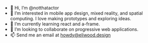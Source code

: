 - 👋 Hi, I’m @notthatactor
- 👀 I’m interested in mobile app design, mixed reality, and spatial computing. I love making prototypes and exploring ideas.
- 🌱 I’m currently learning react and a-frame.
- 💞️ I’m looking to collaborate on progressive web applications.
- 📫 Send me an email at howdy@eliwood.design

<!---
notthatactor/notthatactor is a ✨ special ✨ repository because its `README.md` (this file) appears on your GitHub profile.
You can click the Preview link to take a look at your changes.
--->
